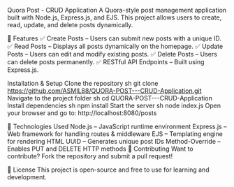 Quora Post - CRUD Application 
A Quora-style post management application built with Node.js, Express.js, and EJS. This project allows users to create, read, update, and delete posts dynamically.

📌 Features
✅ Create Posts – Users can submit new posts with a unique ID.
✅ Read Posts – Displays all posts dynamically on the homepage.
✅ Update Posts – Users can edit and modify existing posts.
✅ Delete Posts – Users can delete posts permanently.
✅ RESTful API Endpoints – Built using Express.js.

 Installation & Setup
Clone the repository
sh
git clone https://github.com/ASMIL88/QUORA-POST---CRUD-Application.git
Navigate to the project folder
sh
cd QUORA-POST---CRUD-Application
Install dependencies
sh
npm install
Start the server
sh
node index.js
Open your browser and go to:
http://localhost:8080/posts

📌 Technologies Used
Node.js – JavaScript runtime environment
Express.js – Web framework for handling routes & middleware
EJS – Templating engine for rendering HTML
UUID – Generates unique post IDs
Method-Override – Enables PUT and DELETE HTTP methods
📩 Contributing
Want to contribute? Fork the repository and submit a pull request!

📜 License
This project is open-source and free to use for learning and development.

